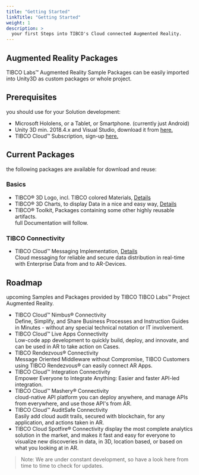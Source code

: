 ```yaml
---
title: "Getting Started"
linkTitle: "Getting Started"
weight: 1
description: >
  your first Steps into TIBCO's Cloud connected Augmented Reality.
---
```


## Augmented Reality Packages
TIBCO Labs™ Augmented Reality Sample Packages can be easily imported into Unity3D as custom packages or whole project.

## Prerequisites
you should use for your Solution development:

- Microsoft Hololens, or a Tablet, or Smartphone. (currently just Android)
- Unity 3D min. 2018.4.x and Visual Studio, download it from [here.](https://unity3d.com/get-unity/download)
- TIBCO Cloud™ Subscription, sign-up [here.](https://cloud.tibco.com/)

## Current Packages
the following packages are available for download and reuse:

### Basics
- TIBCO® 3D Logo, incl. TIBCO colored Materials, [Details](../packages-and-samples/logos/)
- TIBCO® 3D Charts, to display Data in a nice and easy way, [Details](../packages-and-samples/3d-charts/)
- TIBCO® Toolkit, Packages containing some other highly reusable artifacts.<br>
  full Documentation will follow.

### TIBCO Connectivity
- TIBCO Cloud™ Messaging Implementation, [Details](../packages-and-samples/cloud-messaging/)<br>
  Cloud messaging for reliable and secure data distribution in real-time with Enterprise Data from and to AR-Devices.

## Roadmap
upcoming Samples and Packages provided by TIBCO TIBCO Labs™ Project Augmented Reality.

- TIBCO Cloud™ Nimbus® Connectivity<br>
  Define, Simplify, and Share Business Processes and Instruction Guides in Minutes - without any special technical notation or IT involvement.
- TIBCO Cloud™ Live Apps Connectivity<br>
  Low-code app development to quickly build, deploy, and innovate, and can be used in AR to take action on Cases.
- TIBCO Rendezvous® Connectivity<br>
  Message Oriented Middleware without Compromise, TIBCO Customers using TIBCO Rendezvous® can easily connect AR Apps.
- TIBCO Cloud™ Integration Connectivity<br>
  Empower Everyone to Integrate Anything: Easier and faster API-led integration.
- TIBCO Cloud™ Mashery® Connectivity<br>
  cloud-native API platform you can deploy anywhere, and manage APIs from everywhere, and use those API's from AR.
- TIBCO Cloud™ AuditSafe Connectivity<br>
  Easily add cloud audit trails, secured with blockchain, for any application, and actions taken in AR.
- TIBCO Cloud Spotfire® Connectivity
  display the most complete analytics solution in the market, and makes it fast and easy for everyone to visualize new discoveries in data, in 3D, location based, or based on what you looking at in AR. 

> Note: We are under constant development, so have a look here from time to time to check for updates.

